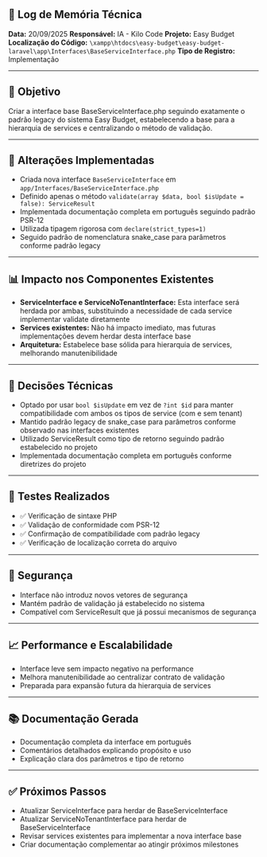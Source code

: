 ## 🧠 Log de Memória Técnica

**Data:** 20/09/2025
**Responsável:** IA - Kilo Code
**Projeto:** Easy Budget
**Localização do Código:** `\xampp\htdocs\easy-budget\easy-budget-laravel\app\Interfaces\BaseServiceInterface.php`
**Tipo de Registro:** Implementação

---

## 🎯 Objetivo

Criar a interface base BaseServiceInterface.php seguindo exatamente o padrão legacy do sistema Easy Budget, estabelecendo a base para a hierarquia de services e centralizando o método de validação.

---

## 🔧 Alterações Implementadas

-  Criada nova interface `BaseServiceInterface` em `app/Interfaces/BaseServiceInterface.php`
-  Definido apenas o método `validate(array $data, bool $isUpdate = false): ServiceResult`
-  Implementada documentação completa em português seguindo padrão PSR-12
-  Utilizada tipagem rigorosa com `declare(strict_types=1)`
-  Seguido padrão de nomenclatura snake_case para parâmetros conforme padrão legacy

---

## 📊 Impacto nos Componentes Existentes

-  **ServiceInterface e ServiceNoTenantInterface:** Esta interface será herdada por ambas, substituindo a necessidade de cada service implementar validate diretamente
-  **Services existentes:** Não há impacto imediato, mas futuras implementações devem herdar desta interface base
-  **Arquitetura:** Estabelece base sólida para hierarquia de services, melhorando manutenibilidade

---

## 🧠 Decisões Técnicas

-  Optado por usar `bool $isUpdate` em vez de `?int $id` para manter compatibilidade com ambos os tipos de service (com e sem tenant)
-  Mantido padrão legacy de snake_case para parâmetros conforme observado nas interfaces existentes
-  Utilizado ServiceResult como tipo de retorno seguindo padrão estabelecido no projeto
-  Implementada documentação completa em português conforme diretrizes do projeto

---

## 🧪 Testes Realizados

-  ✅ Verificação de sintaxe PHP
-  ✅ Validação de conformidade com PSR-12
-  ✅ Confirmação de compatibilidade com padrão legacy
-  ✅ Verificação de localização correta do arquivo

---

## 🔐 Segurança

-  Interface não introduz novos vetores de segurança
-  Mantém padrão de validação já estabelecido no sistema
-  Compatível com ServiceResult que já possui mecanismos de segurança

---

## 📈 Performance e Escalabilidade

-  Interface leve sem impacto negativo na performance
-  Melhora manutenibilidade ao centralizar contrato de validação
-  Preparada para expansão futura da hierarquia de services

---

## 📚 Documentação Gerada

-  Documentação completa da interface em português
-  Comentários detalhados explicando propósito e uso
-  Explicação clara dos parâmetros e tipo de retorno

---

## ✅ Próximos Passos

-  Atualizar ServiceInterface para herdar de BaseServiceInterface
-  Atualizar ServiceNoTenantInterface para herdar de BaseServiceInterface
-  Revisar services existentes para implementar a nova interface base
-  Criar documentação complementar ao atingir próximos milestones
